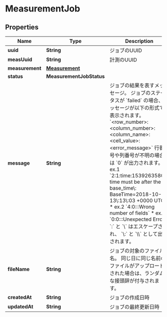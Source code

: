

# MeasurementJob


## Properties

| Name | Type | Description | Notes |
|------------ | ------------- | ------------- | -------------|
|**uuid** | **String** | ジョブのUUID |  |
|**measUuid** | **String** | 計測のUUID |  |
|**measurement** | [**Measurement**](Measurement.md) |  |  |
|**status** | **MeasurementJobStatus** |  |  |
|**message** | **String** | ジョブの結果を表すメッセージ。 ジョブのステータスが &#x60;failed&#x60; の場合、メッセージが以下の形式で表示されます。  &#x60;&lt;row_number&gt;:&lt;column_number&gt;:&lt;column_name&gt;:&lt;cell_value&gt;:&lt;error_message&gt;&#x60;  行番号や列番号が不明の場合は &#x60;0&#x60; が出力されます。 * ex.1 &#x60;2:1:time:1539263580:A time must be after the base_time\\: BaseTime&#x3D;2018-10-11 13\\:13\\:03 +0000 UTC&#x60; * ex.2 &#x60;4:0:::Wrong number of fields&#x60; * ex.3 &#x60;0:0:::Unexpected Error&#x60;  &#x60;:&#x60; と &#x60;\\&#x60; はエスケープされ、 &#x60;\\:&#x60; と &#x60;\\\\&#x60; として出力されます。 |  |
|**fileName** | **String** | ジョブの対象のファイル名。 同じ日に同じ名前のファイルがアップロードされた場合は、ランダムな接頭辞が付与されます。 |  |
|**createdAt** | **String** | ジョブの作成日時 |  |
|**updatedAt** | **String** | ジョブの最終更新日時 |  |



